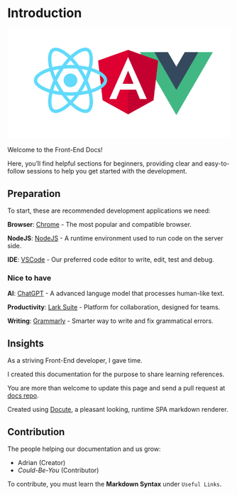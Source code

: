 # Introduction

![fw-logo](images/fw-logo.png)

Welcome to the Front-End Docs!

Here, you’ll find helpful sections for beginners, providing clear and easy-to-follow sessions to help you get started with the development.

## Preparation

To start, these are recommended development applications we need:

**Browser**: [Chrome](https://chrome.google.com/) - The most popular and compatible browser.

**NodeJS**: [NodeJS](https://nodejs.org/) - A runtime environment used to run code on the server side.

**IDE**: [VSCode](https://code.visualstudio.com/) - Our preferred code editor to write, edit, test and debug.

### Nice to have

**AI**: [ChatGPT](https://chatgpt.com/) - A advanced languge model that processes human-like text.

**Productivity**: [Lark Suite](https://www.larksuite.com/) - Platform for collaboration, designed for teams.

**Writing**: [Grammarly](https://app.grammarly.com/) - Smarter way to write and fix grammatical errors.

## Insights

As a striving Front-End developer, I gave time.

I created this documentation for the purpose to share learning references.

You are more than welcome to update this page and send a pull request at [docs repo](https://github.com/adriandelr/docs).

Created using [Docute](https://docute.egoist.dev/), a pleasant looking, runtime SPA markdown renderer.

## Contribution

The people helping our documentation and us grow:

- Adrian (Creator)
- _Could-Be-You_ (Contributor)

To contribute, you must learn the **Markdown Syntax** under `Useful Links`.
